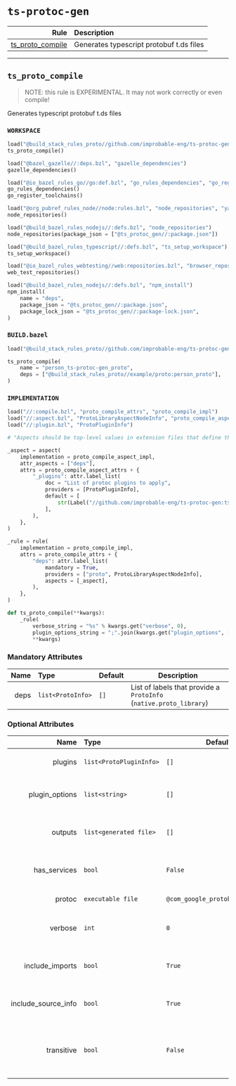 # `ts-protoc-gen`

| Rule | Description |
| ---: | :--- |
| [ts_proto_compile](#ts_proto_compile) | Generates typescript protobuf t.ds files |

---

## `ts_proto_compile`

> NOTE: this rule is EXPERIMENTAL.  It may not work correctly or even compile!

Generates typescript protobuf t.ds files

### `WORKSPACE`

```python
load("@build_stack_rules_proto//github.com/improbable-eng/ts-protoc-gen:deps.bzl", "ts_proto_compile")
ts_proto_compile()

load("@bazel_gazelle//:deps.bzl", "gazelle_dependencies")
gazelle_dependencies()

load("@io_bazel_rules_go//go:def.bzl", "go_rules_dependencies", "go_register_toolchains")
go_rules_dependencies()
go_register_toolchains()

load("@org_pubref_rules_node//node:rules.bzl", "node_repositories", "yarn_modules")
node_repositories()

load("@build_bazel_rules_nodejs//:defs.bzl", "node_repositories")
node_repositories(package_json = ["@ts_protoc_gen//:package.json"])

load("@build_bazel_rules_typescript//:defs.bzl", "ts_setup_workspace")
ts_setup_workspace()

load("@io_bazel_rules_webtesting//web:repositories.bzl", "browser_repositories", "web_test_repositories")
web_test_repositories()

load("@build_bazel_rules_nodejs//:defs.bzl", "npm_install")
npm_install(
    name = "deps",
    package_json = "@ts_protoc_gen//:package.json",
    package_lock_json = "@ts_protoc_gen//:package-lock.json",
)
```

### `BUILD.bazel`

```python
load("@build_stack_rules_proto//github.com/improbable-eng/ts-protoc-gen:ts_proto_compile.bzl", "ts_proto_compile")

ts_proto_compile(
    name = "person_ts-protoc-gen_proto",
    deps = ["@build_stack_rules_proto//example/proto:person_proto"],
)
```

### `IMPLEMENTATION`

```python
load("//:compile.bzl", "proto_compile_attrs", "proto_compile_impl")
load("//:aspect.bzl", "ProtoLibraryAspectNodeInfo", "proto_compile_aspect_attrs", "proto_compile_aspect_impl")
load("//:plugin.bzl", "ProtoPluginInfo")

# "Aspects should be top-level values in extension files that define them."

_aspect = aspect(
    implementation = proto_compile_aspect_impl,
    attr_aspects = ["deps"],
    attrs = proto_compile_aspect_attrs + {
        "_plugins": attr.label_list(
            doc = "List of protoc plugins to apply",
            providers = [ProtoPluginInfo],
            default = [
                str(Label("//github.com/improbable-eng/ts-protoc-gen:ts")),
            ],
        ),
    },
)

_rule = rule(
    implementation = proto_compile_impl,
    attrs = proto_compile_attrs + {
        "deps": attr.label_list(
            mandatory = True,
            providers = ["proto", ProtoLibraryAspectNodeInfo],
            aspects = [_aspect],
        ),    
    },
)

def ts_proto_compile(**kwargs):
    _rule(
        verbose_string = "%s" % kwargs.get("verbose", 0),
        plugin_options_string = ";".join(kwargs.get("plugin_options", [])),
        **kwargs)

```

### Mandatory Attributes

| Name | Type | Default | Description |
| ---: | :--- | ------- | ----------- |
| deps   | `list<ProtoInfo>` | `[]`    | List of labels that provide a `ProtoInfo` (`native.proto_library`)          |

### Optional Attributes

| Name | Type | Default | Description |
| ---: | :--- | ------- | ----------- |
| plugins   | `list<ProtoPluginInfo>` | `[]`    | List of labels that provide a `ProtoPluginInfo`          |
| plugin_options   | `list<string>` | `[]`    | List of additional 'global' plugin options (applies to all plugins)          |
| outputs   | `list<generated file>` | `[]`    | List of additional expected generated file outputs          |
| has_services   | `bool` | `False`    | If the proto files(s) have a service rpc, generate grpc outputs          |
| protoc   | `executable file` | `@com_google_protobuf//:protoc`    | The protocol compiler tool          |
| verbose   | `int` | `0`    | 1: *show command*, 2: *show sandbox after*, 3: *show sandbox before*          |
| include_imports   | `bool` | `True`    | Pass the --include_imports argument to the protoc_plugin          |
| include_source_info   | `bool` | `True`    | Pass the --include_source_info argument to the protoc_plugin          |
| transitive   | `bool` | `False`    | Generated outputs for *.proto directly named in `deps` AND all transitive proto_library dependencies          |

